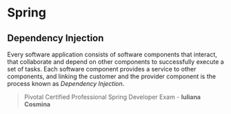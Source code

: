 # Spring

## Dependency Injection
Every software application consists of software components that interact, that collaborate and depend on other components to successfully execute a set of tasks. Each software component provides a service to other components, and linking the customer and the provider component is the process known as _Dependency Injection_.

> Pivotal Certified Professional Spring Developer Exam - **Iuliana Cosmina**
